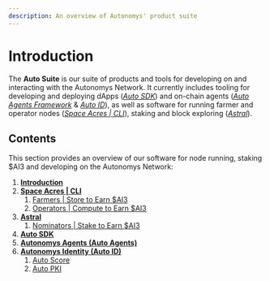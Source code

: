 ```yaml
---
description: An overview of Autonomys' product suite
---
```


# Introduction

The **Auto Suite** is our suite of products and tools for developing on and interacting with the Autonomys Network. It currently includes tooling for developing and deploying dApps ([_Auto SDK_](auto-sdk.md)) and on-chain agents ([_Auto Agents Framework_](auto-agents.md) & [_Auto ID_](auto-id/)), as well as software for running farmer and operator nodes ([_Space Acres | CLI_](spaceacres-cli/)), staking and block exploring ([_Astral_](block-explorer-and-staking-interface/)).

## Contents

This section provides an overview of our software for node running, staking $AI3 and developing on the Autonomys Network:

1. [**Introduction**](introduction.md)
2. [**Space Acres | CLI**](spaceacres-cli/)
   1. [Farmers | Store to Earn $AI3](spaceacres-cli/farmers.md)
   2. [Operators | Compute to Earn $AI3](spaceacres-cli/operators.md)
3. [**Astral**](block-explorer-and-staking-interface/)
   1. [Nominators | Stake to Earn $AI3](block-explorer-and-staking-interface/nominators.md)
4. [**Auto SDK**](auto-sdk.md)
5. [**Autonomys Agents (Auto Agents)**](auto-agents.md)
6. [**Autonomys Identity (Auto ID)**](auto-id/)
   1. [Auto Score](auto-id/auto-score.md)
   2. [Auto PKI](auto-id/auto-pki.md)

